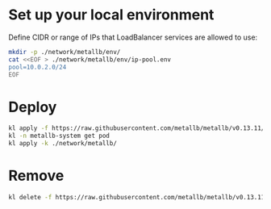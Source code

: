 
# Set up your local environment

Define CIDR or range of IPs that LoadBalancer services are allowed to use:

```bash
mkdir -p ./network/metallb/env/
cat <<EOF > ./network/metallb/env/ip-pool.env
pool=10.0.2.0/24
EOF
```

# Deploy

```bash
kl apply -f https://raw.githubusercontent.com/metallb/metallb/v0.13.11/config/manifests/metallb-native.yaml
kl -n metallb-system get pod
kl apply -k ./network/metallb/
```

# Remove

```bash
kl delete -f https://raw.githubusercontent.com/metallb/metallb/v0.13.11/config/manifests/metallb-native.yaml
```
